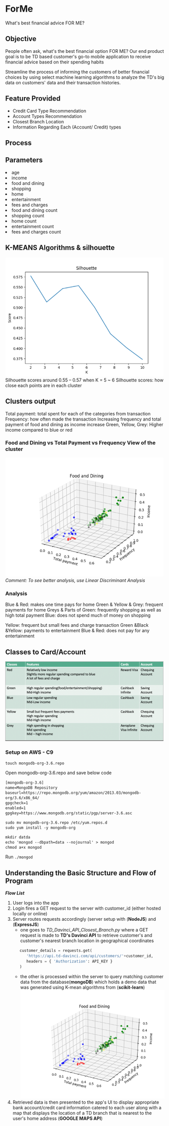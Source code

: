 # ForMe
What's best financial advice FOR ME?

## Objective
People often ask, what's the best financial option FOR ME?
Our end product goal is to be TD based customer's go-to mobile application to receive financial advice based on their spending habits

Streamline the process of informing the customers of better financial choices by using select machine learning algorithms to analyze the TD's big data on customers' data and their transaction histories.

## Feature Provided
<ul>
   <li>Credit Card Type Recommendation</li>
   <li>Account Types Recommendation</li>
   <li>Closest Branch Location</li>
   <li>Information Regarding Each (Account/ Credit) types</li>
</ul>

## Process
## Parameters
<li>age</li>
<li>income</li>
<li>food and dining</li>
<li>shopping</li>
<li>home</li>
<li>entertainment</li>
<li>fees and charges</li>
<li>food and dining count</li>
<li>shopping count</li>
<li>home count</li>
<li>entertainment count</li>
<li>fees and charges count</li>

## K-MEANS Algorithms & silhouette
<img src="https://raw.githubusercontent.com/jsong336/README/master/ForMe/p6.png" width=500px/>
<br/>
Silhouette scores around 0.55 – 0.57 when K = 5 ~ 6
Silhouette scores: how close each points are in each cluster

## Clusters output 
Total payment: total spent for each of the categories from transaction
Frequency: how often made the transaction
Increasing frequency and total payment of food and dining as income increase
Green, Yellow, Grey: Higher income compared to blue or red
<h3>Food and Dining vs Total Payment vs Frequency View of the cluster</h3>
<img src="https://raw.githubusercontent.com/jsong336/README/master/ForMe/p7.png" width=500px/>
<br/>
<i>Comment: To see better analysis, use Linear Discriminant Analysis</i>


### Analysis
Blue & Red: makes one time pays for home 
Green & Yellow & Grey: frequent payments for home
Greys & Parts of Green: frequently shopping as well as high total payment
Blue: does not spend much of money on shopping


Yellow: frequent but small fees and charge transaction
Green &Black &Yellow: payments to entertainment
Blue & Red: does not pay for any entertainment 

## Classes to Card/Account
<img src="https://raw.githubusercontent.com/jsong336/README/master/ForMe/p10.png" width=500px/>
<br/>

### Setup on AWS - C9
```
touch mongodb-org-3.6.repo
```
Open mongodb-org-3.6.repo and save below code
```
[mongodb-org-3.6]
name=MongoDB Repository
baseurl=https://repo.mongodb.org/yum/amazon/2013.03/mongodb-org/3.6/x86_64/
gpgcheck=1
enabled=1
gpgkey=https://www.mongodb.org/static/pgp/server-3.6.asc
```
```
sudo mv mongodb-org-3.6.repo /etc/yum.repos.d
sudo yum install -y mongodb-org
```
```
mkdir datda
echo 'mongod --dbpath=data --nojournal' > mongod
chmod a+x mongod
```
Run ``` ./mongod ```


## Understanding the Basic Structure and Flow of Program
***Flow List***
1. User logs into the app
2. Login fires a GET request to the server with customer_id (either hosted locally or online)
3. Server routes requests accordingly (server setup with (**NodeJS**) and (**ExpressJS**)
   - one goes to *TD_Davinci_API_Closest_Branch.py* where a GET request is made to **TD's Davinci API** to retrieve customer's and customer's nearest branch location in geographical coordinates
   ```python
      customer_details = requests.get(
         'https://api.td-davinci.com/api/customers/'+customer_id,
         headers = { 'Authorization': API_KEY }
      )
   ```
   - the other is processed within the server to query matching customer data from the database(**mongoDB**) which holds a demo data that was generated using K-mean algorithms from (**scikit-learn**)
  ![alt text](https://raw.githubusercontent.com/hPark0811/ForMe/master/server/Tools/KMEAN/graph/Food_Dining.png)
4. Retrieved data is then presented to the app's UI to display appropriate bank account/credit card information catered to each user along with a map that displays the location of a TD branch that is nearest to the user's home address (**GOOGLE MAPS API**)

